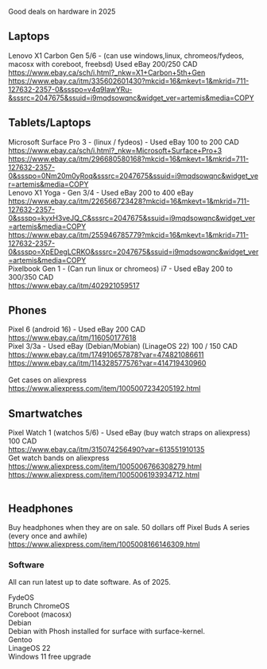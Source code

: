 Good deals on hardware in 2025

## Laptops
Lenovo X1 Carbon Gen 5/6 - (can use windows,linux, chromeos/fydeos, macosx with coreboot, freebsd) Used eBay 200/250 CAD<br>
https://www.ebay.ca/sch/i.html?_nkw=X1+Carbon+5th+Gen<br>
https://www.ebay.ca/itm/335602601430?mkcid=16&mkevt=1&mkrid=711-127632-2357-0&ssspo=v4q9IawYRu-&sssrc=2047675&ssuid=i9mqdsowqnc&widget_ver=artemis&media=COPY<br>

## Tablets/Laptops
Microsoft Surface Pro 3 - (linux / fydeos) - Used eBay 100 to 200 CAD<br> 
https://www.ebay.ca/sch/i.html?_nkw=Microsoft+Surface+Pro+3<br>
https://www.ebay.ca/itm/296680580168?mkcid=16&mkevt=1&mkrid=711-127632-2357-0&ssspo=0Nm20m0yRoq&sssrc=2047675&ssuid=i9mqdsowqnc&widget_ver=artemis&media=COPY<br>
Lenovo X1 Yoga - Gen 3/4 - Used eBay 200 to 400 eBay<br>
https://www.ebay.ca/itm/226566723428?mkcid=16&mkevt=1&mkrid=711-127632-2357-0&ssspo=kyxH3veJQ_C&sssrc=2047675&ssuid=i9mqdsowqnc&widget_ver=artemis&media=COPY<br>
https://www.ebay.ca/itm/255946785779?mkcid=16&mkevt=1&mkrid=711-127632-2357-0&ssspo=XpEDegLCRKO&sssrc=2047675&ssuid=i9mqdsowqnc&widget_ver=artemis&media=COPY<br>
Pixelbook Gen 1 - (Can run linux or chromeos) i7 - Used eBay 200 to 300/350 CAD<br>
https://www.ebay.ca/itm/402921059517<br>

## Phones
Pixel 6 (android 16) - Used eBay 200 CAD<br>
https://www.ebay.ca/itm/116050177618<br>
Pixel 3/3a - Used eBay (Debian/Mobian) (LinageOS 22) 100 / 150 CAD<br>
https://www.ebay.ca/itm/174910657878?var=474821086611<br>
https://www.ebay.ca/itm/114328577576?var=414719430960<br>
<br>
Get cases on aliexpress<br>
https://www.aliexpress.com/item/1005007234205192.html<br>

## Smartwatches
Pixel Watch 1 (watchos 5/6) - Used eBay (buy watch straps on aliexpress) 100 CAD<br>
https://www.ebay.ca/itm/315074256490?var=613551910135
<br>
Get watch bands on aliexpress<br>
https://www.aliexpress.com/item/1005006766308279.html<br>
https://www.aliexpress.com/item/1005006193934712.html<br>
<br>

## Headphones
Buy headphones when they are on sale. 50 dollars off Pixel Buds A series (every once and awhile)<br>
https://www.aliexpress.com/item/1005008166146309.html<br>

### Software
All can run latest up to date software. As of 2025.

FydeOS<br>
Brunch ChromeOS<br>
Coreboot (macosx)<br>
Debian<br>
Debian with Phosh installed for surface with surface-kernel.<br>
Gentoo<br>
LinageOS 22<br>
Windows 11 free upgrade<br>


